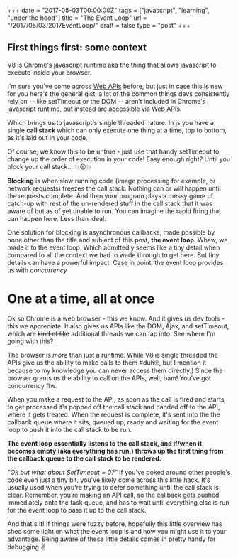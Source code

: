 +++
date = "2017-05-03T00:00:00Z"
tags = ["javascript", "learning", "under the hood"]
title = "The Event Loop"
url = "/2017/05/03/2017EventLoop/"
draft = false
type = "post"
+++

## First things first: some context
[V8](https://developers.google.com/v8/) is Chrome's javascript runtime aka the thing that allows javascript to execute inside your browser.

I'm sure you've come across [Web APIs](https://developer.mozilla.org/en/docs/Web/API) before, but just in case this is new for you here's the general gist: a lot of the common things devs consistently rely on -- like setTimeout or the DOM -- aren’t included in Chrome's javascript runtime, but instead are accessible via Web APIs.

Which brings us to javascript's single threaded nature. In js you have a single __call stack__ which can only execute one thing at a time, top to bottom, as it's laid out in your code.

Of course, we know this to be untrue - just use that handy setTimeout to change up the order of execution in your code! Easy enough right? Until you block your call stack... 💥😫💥

__Blocking__ is when slow running code (image processing for example, or network requests) freezes the call stack. Nothing can or will happen until the requests complete. And then your program plays a messy game of catch-up with rest of the un-rendered stuff in the call stack that it was aware of but as of yet unable to run. You can imagine the rapid firing that can happen here. Less than ideal.

One solution for blocking is asynchronous callbacks, made possible by none other than the title and subject of this post, __the event loop__. Whew, we made it to the event loop. Which admittedly seems like a tiny detail when compared to all the context we had to wade through to get here. But tiny details can have a powerful impact. Case in point, the event loop provides us with _concurrency_

# One at a time, all at once
Ok so Chrome is a web browser - this we know. And it gives us dev tools - this we appreciate. It also gives us APIs like the DOM, Ajax, and setTimeout, which are ~~kind of like~~ additional threads we can tap into. See where I'm going with this?

The browser is _more_ than just a runtime. While V8 is single threaded the APIs give us the ability to make calls to them #duh🙄, but I mention it because to my knowledge you can never access them directly.) Since the browser grants us the ability to call on the APIs, well, bam! You’ve got concurrency ftw.

When you make a request to the API, as soon as the call is fired and starts to get processed it's popped off the call stack and handed off to the API, where it gets treated. When the request is complete, it's sent into the the callback queue where it sits, queued up, ready and waiting for the event loop to push it into the call stack to be run.

__The event loop essentially listens to the call stack, and if/when it becomes empty (aka everything has run,) throws up the first thing from the callback queue to the call stack to be rendered.__

_"Ok but what about SetTimeout = 0?"_ If you've poked around other people's code even just a tiny bit, you've likely come across this little hack. It's usually used when you're trying to defer something until the call stack is clear. Remember, you’re making an API call, so the callback gets pushed immediately onto the task queue, and has to wait until everything else is run for the event loop to pass it up to the call stack.

And that's it! If things were fuzzy before, hopefully this little overview has shed some light on what the event loop is and how you might use it to your advantage. Being aware of these little details comes in pretty handy for debugging ✌
